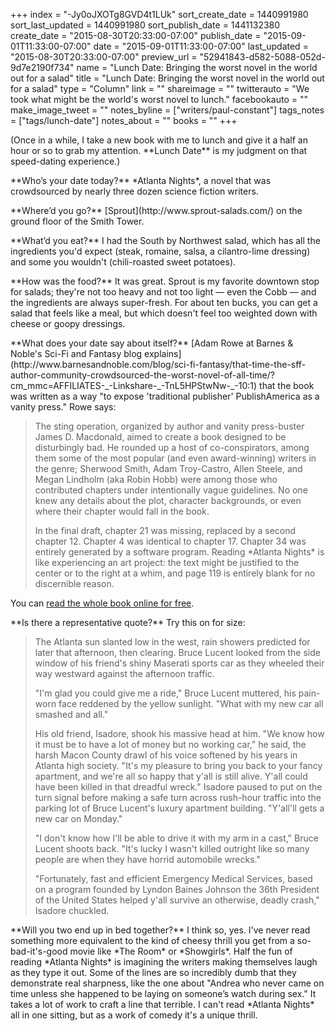 +++
index = "-Jy0oJXOTg8GVD4t1LUk"
sort_create_date = 1440991980
sort_last_updated = 1440991980
sort_publish_date = 1441132380
create_date = "2015-08-30T20:33:00-07:00"
publish_date = "2015-09-01T11:33:00-07:00"
date = "2015-09-01T11:33:00-07:00"
last_updated = "2015-08-30T20:33:00-07:00"
preview_url = "52941843-d582-5088-052d-9d7e2190f734"
name = "Lunch Date: Bringing the worst novel in the world out for a salad"
title = "Lunch Date: Bringing the worst novel in the world out for a salad"
type = "Column"
link = ""
shareimage = ""
twitterauto = "We took what might be the world's worst novel to lunch."
facebookauto = ""
make_image_tweet = ""
notes_byline = ["writers/paul-constant"]
tags_notes = ["tags/lunch-date"]
notes_about = ""
books = ""
+++
<p class="intro">(Once in a while, I take a new book with me to lunch and give it a half an hour or so to grab my attention. **Lunch Date** is my judgment on that speed-dating experience.)</p>

<p class="noindent">**Who’s your date today?** *Atlanta Nights*, a novel that was crowdsourced by nearly three dozen science fiction writers.</p>

<p class="noindent">**Where’d you go?** [Sprout](http://www.sprout-salads.com/) on the ground floor of the Smith Tower.</p>

<p class="noindent">**What’d you eat?** I had the South by Northwest salad, which has all the ingredients you'd expect (steak, romaine, salsa, a cilantro-lime dressing) and some you wouldn't (chili-roasted sweet potatoes).</p>

<p class="noindent">**How was the food?** It was great. Sprout is my favorite downtown stop for salads; they're not too heavy and not too light — even the Cobb — and the ingredients are always super-fresh. For about ten bucks, you can get a salad that feels like a meal, but which doesn't feel too weighted down with cheese or goopy dressings.</p>

<p class="noindent">**What does your date say about itself?** [Adam Rowe at Barnes & Noble's Sci-Fi and Fantasy blog explains](http://www.barnesandnoble.com/blog/sci-fi-fantasy/that-time-the-sff-author-community-crowdsourced-the-worst-novel-of-all-time/?cm_mmc=AFFILIATES-_-Linkshare-_-TnL5HPStwNw-_-10:1) that the book was written as a way "to expose 'traditional publisher' PublishAmerica as a vanity press." Rowe says:</p>

<blockquote><p>The sting operation, organized by author and vanity press-buster James D. Macdonald, aimed to create a book designed to be disturbingly bad. He rounded up a host of co-conspirators, among them some of the most popular (and even award-winning) writers in the genre; Sherwood Smith, Adam Troy-Castro, Allen Steele, and Megan Lindholm (aka Robin Hobb) were among those who contributed chapters under intentionally vague guidelines. No one knew any details about the plot, character backgrounds, or even where their chapter would fall in the book.</p>

<p>In the final draft, chapter 21 was missing, replaced by a second chapter 12. Chapter 4 was identical to chapter 17. Chapter 34 was entirely generated by a software program. Reading *Atlanta Nights* is like experiencing an art project: the text might be justified to the center or to the right at a whim, and page 119 is entirely blank for no discernible reason.</p></blockquote>

You can [read the whole book online for free](https://docs.google.com/viewer?url=http%3A%2F%2Fwww.cs.du.edu%2F~aburt%2Fsting%2FStingManuscript.pdf).

<p class="noindent">**Is there a representative quote?** Try this on for size:</p>

<blockquote><p>The Atlanta sun slanted low in the west, rain showers predicted for later that afternoon, then clearing. Bruce Lucent looked from the side window of his friend's shiny Maserati sports car as they wheeled their way westward against the afternoon traffic.</p>

<p>"I'm glad you could give me a ride," Bruce Lucent muttered, his pain-worn face reddened by the yellow sunlight. "What with my new car all smashed and all."</p>

<p>His old friend, Isadore, shook his massive head at him. "We know how it must be to have a lot of money but no working car," he said, the harsh Macon County drawl of his voice softened by his years in Atlanta high society. "It's my pleasure to bring you back to your fancy apartment, and we're all so happy that y'all is still alive. Y'all could have been killed in that dreadful wreck." Isadore paused to put on the turn signal before making a safe turn across rush-hour traffic into the parking lot of Bruce Lucent's luxury apartment building. "Y'all'll gets a new car on Monday."</p>

<p>"I don't know how I'll be able to drive it with my arm in a cast," Bruce Lucent shoots back. "It's lucky I wasn't killed outright like so many people are when they have horrid automobile wrecks."</p>

<p>"Fortunately, fast and efficient Emergency Medical Services, based on a program founded by Lyndon Baines Johnson the 36th President of the United States helped y'all survive an otherwise, deadly crash," Isadore chuckled.</p></blockquote>

<p class="noindent">**Will you two end up in bed together?** I think so, yes. I've never read something more equivalent to the kind of cheesy thrill you get from a so-bad-it's-good movie like *The Room* or *Showgirls*. Half the fun of reading *Atlanta Nights* is imagining the writers making themselves laugh as they type it out. Some of the lines are so incredibly dumb that they demonstrate real sharpness, like the one about "Andrea who never came on time unless she happened to be laying on someone’s watch during sex." It takes a lot of work to craft a line that terrible. I can't read *Atlanta Nights* all in one sitting, but as a work of comedy it's a unique thrill.</p>